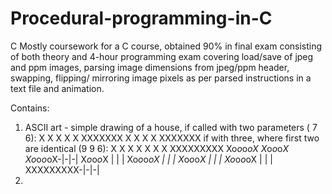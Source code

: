 # Procedural-programming-in-C
C 
Mostly coursework for a C course, obtained 90% in final exam consisting of both theory and 4-hour programming exam
covering load/save of jpeg and ppm images, parsing image dimensions from jpeg/ppm header, swapping, flipping/ mirroring image 
pixels as per parsed instructions in a text file and animation.

Contains:

1. ASCII art - simple drawing of a house, if called with two parameters ( 7 6):
                                                                                         X
                                                                                        X X
                                                                                       X   X
                                                                                      XXXXXXX
                                                                                      X     X
                                                                                      X     X
                                                                                      XXXXXXX
 if with three, where first two are identical (9 9 6):
                                                                                              X
                                                                                             X X
                                                                                            X   X
                                                                                           X     X
                                                                                          XXXXXXXXX
                                                                                          Xo*o*o*oX
                                                                                          X*o*o*o*X
                                                                                          Xo*o*o*oX-|-|-|
                                                                                          X*o*o*o*X | | |
                                                                                          Xo*o*o*oX | | |
                                                                                          X*o*o*o*X | | |
                                                                                          Xo*o*o*oX | | |
                                                                                          XXXXXXXXX-|-|-|
2.
                                                                                          
 
 
